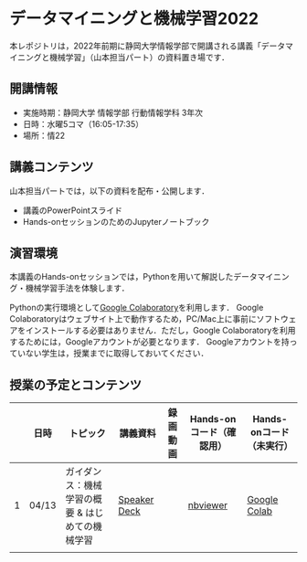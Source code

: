 # データマイニングと機械学習2022
本レポジトリは，2022年前期に静岡大学情報学部で開講される講義「データマイニングと機械学習」（山本担当パート）の資料置き場です．

## 開講情報
* 実施時期：静岡大学 情報学部 行動情報学科 3年次
* 日時：水曜5コマ（16:05-17:35）
* 場所：情22


## 講義コンテンツ
山本担当パートでは，以下の資料を配布・公開します．
* 講義のPowerPointスライド
* Hands-onセッションのためのJupyterノートブック


## 演習環境
本講義のHands-onセッションでは，Pythonを用いて解説したデータマイニング・機械学習手法を体験します．

Pythonの実行環境として[Google Colaboratory](https://colab.research.google.com/)を利用します．
Google Colaboratoryはウェブサイト上で動作するため，PC/Mac上に事前にソフトウェアをインストールする必要はありません．ただし，Google Colaboratoryを利用するためには，Googleアカウントが必要となります．
Googleアカウントを持っていない学生は，授業までに取得しておいてください．


## 授業の予定とコンテンツ
| |  日時  | トピック | 講義資料 | 録画動画 | Hands-onコード（確認用） | Hands-onコード（未実行） |
| ---- | ---- | ---- | ---- | ---- | ---- | ---- |
| 1 | 04/13 | ガイダンス：機械学習の概要 & はじめての機械学習 | [Speaker Deck](https://speakerdeck.com/trycycle/tetamaininkutoji-jie-xue-xi-2022-di-1hui-20220413) |  | [nbviewer](https://nbviewer.jupyter.org/github/hontolab-courses/dmml-2022/blob/main/notebook/introduction-to-ml.ipynb) | [Google Colab](https://colab.research.google.com/github/hontolab-courses/dmml-2022/blob/main/notebook/clean/introduction-to-ml.ipynb) |
|  |  |  |  |  |  |  |

<!-- | 2 | 04/20 | クラスタリング1：K-means & 階層的クラスタリング | [Speaker Deck]() | [YouTube]() | [nbviewer](https://nbviewer.jupyter.org/github/hontolab-courses/dmml-2022/blob/main/notebook/introduction-to-clustering.ipynb)  | [Google Colab](https://colab.research.google.com/github/hontolab-courses/dmml-2022/blob/main/notebook/clean/introduction-to-clustering.ipynb) |
| 3 | 04/27 | クラスタリング2：密度ベースクラスタリング & クラスタリングの実用上の問題 | [Speaker Deck]() | [YouTube]() | [nbviewer](https://nbviewer.jupyter.org/github/hontolab-courses/dmml-2022/blob/main/notebook/dbscan-and-others.ipynb)  | [Google Colab](https://colab.research.google.com/github/hontolab-courses/dmml-2022/blob/main/notebook/clean/dbscan-and-others.ipynb) |
| 4 | 05/11 | 分類1：K近傍法 & 教師あり機械学習のお作法 | [Speaker Deck]() | [YouTube](https://youtu.be/HcqhXtZi-jc) | [nbviewer](https://nbviewer.jupyter.org/github/hontolab-courses/dmml-2022/blob/main/notebook/knn-and-ml-ops.ipynb)  | [Google Colab](https://colab.research.google.com/github/hontolab-courses/dmml-2022/blob/main/notebook/clean/knn-and-ml-ops.ipynb) |
| 5 | 05/18 | ゲスト講師による講演（加藤先生 from 筑波大学） | [Speaker Deck]() | | | |
| 6 | 05/25 | 分類2：サポートベクターマシン | [Speaker Deck]() | [YouTube]() | [nbviewer](https://nbviewer.jupyter.org/github/hontolab-courses/dmml-2022/blob/main/notebook/svm.ipynb)  | [Google Colab](https://colab.research.google.com/github/hontolab-courses/dmml-2022/blob/main/notebook/clean/svm.ipynb) |
| 7 | 06/01 | ゲスト講師による講演（山本岳洋先生 from 兵庫県立大学） | [OneDrive（学内限定）]() | [MS Stream（学内限定）]() | | |
| 8 | 06/08 | 分類3：ニューラルネットワーク入門 | [Speaker Deck]() | [YouTube]() | [nbviewer](https://nbviewer.jupyter.org/github/hontolab-courses/dmml-2022/blob/main/notebook/neural-network.ipynb)  | [Google Colab](https://colab.research.google.com/github/hontolab-courses/dmml-2022/blob/main/notebook/clean/neural-network.ipynb) |
| 10 | 06/22 | ゲスト講師による講演（松村先生 from Wantedly） | [OneDrive（学内限定）]() | [MS Stream（学内限定）]()| | | -->


<!-- ## レポート課題
課題内容は，[こちらのページ](https://nbviewer.org/github/hontolab-courses/dmml-2022/blob/main/notebook/assignment.ipynb)に記載．

* 締め切り：2022年7月24日（金）
* 提出先：学務情報システム
* 提出形式
	* [こちらで指定したテンプレートファイル（Wordファイル）](https://github.com/hontolab-courses/dmml-2022/raw/main/report-template.docx)をレポートを作成すること．指定したテンプレート以外を用いた場合は，採点対象としない．
	* 提出時にはWordファイルをPDFファイルに変換すること -->